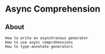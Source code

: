 # Async Comprehension

## About
	How to write an asynchronous generator
	How to use async comprehensions
	How to type-annotate generators